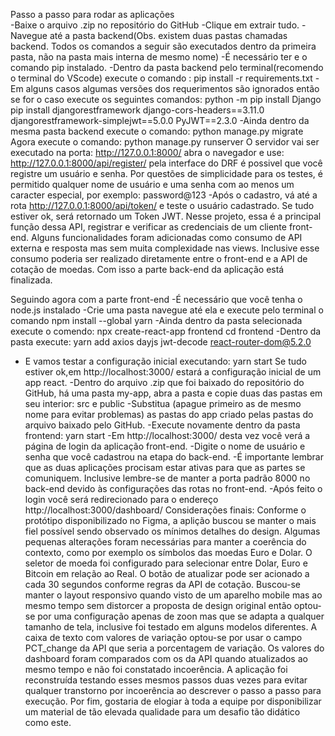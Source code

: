 Passo a passo para rodar as aplicações 	
-Baixe o arquivo .zip no repositório do GitHub
-Clique em extrair tudo.
-Navegue até a pasta backend(Obs. existem duas pastas chamadas backend. Todos os 
comandos a seguir são executados dentro da primeira pasta, não na pasta mais interna de mesmo nome)
-É necessário ter e o comando pip instalado.
-Dentro da pasta backend pelo terminal(recomendo o terminal do VScode) execute o comando : pip install -r requirements.txt
-Em alguns casos algumas versões dos requerimentos são ignorados então se for o caso 
execute os seguintes comandos:
python -m pip install Django
pip install djangorestframework django-cors-headers==3.11.0 djangorestframework-simplejwt==5.0.0 PyJWT==2.3.0 
-Ainda dentro da mesma pasta backend execute o comando: python manage.py migrate
Agora execute o comando: python manage.py runserver
O servidor vai ser executado na porta: http://127.0.0.1:8000/
abra o navegador e use: http://127.0.0.1:8000/api/register/
pela interface do DRF é possivel que você registre um usuário e senha. 
Por questões de simplicidade para os testes, é permitido qualquer nome de usuário
e uma senha com ao menos um caracter especial, por exemplo: password@123
-Após o cadastro, vá até a rota http://127.0.0.1:8000/api/token/ e teste o usuário cadastrado. Se tudo estiver ok, será retornado um Token JWT. Nesse projeto, essa é a principal função dessa API, registrar e verificar as credenciais de um cliente front-end.
Alguns funcionalidades foram adicionadas como consumo de API externa e resposta mas sem muita complexidade nas views. Inclusive esse consumo poderia ser realizado diretamente entre o front-end e a API de cotação de moedas. Com isso a parte back-end da aplicação está finalizada.

Seguindo agora com a parte front-end
-É necessário que você tenha o node.js instalado 
-Crie uma pasta navegue até ela e execute pelo terminal o comando 
npm install --global yarn 
-Ainda dentro da pasta selecionada execute o comendo: npx create-react-app frontend
cd frontend 
-Dentro da  pasta execute: yarn add axios dayjs jwt-decode react-router-dom@5.2.0
-  E vamos testar a configuração inicial executando: yarn start
Se tudo estiver ok,em  http://localhost:3000/  estará a configuração inicial de um app react.
-Dentro do arquivo .zip que foi baixado do repositório do GitHub, há uma pasta my-app, abra a pasta e copie duas das pastas em seu interior:  src e public
-Substitua (apague primeiro as de mesmo nome para evitar problemas) as pastas do app criado pelas pastas do arquivo baixado pelo GitHub.
-Execute novamente dentro da pasta frontend: yarn start
-Em http://localhost:3000/   desta vez você verá a página de login da aplicação front-end. 
-Digite o nome de usuário e senha que você cadastrou na etapa do back-end. 
-É importante lembrar que as duas aplicações procisam estar ativas para que as partes se comuniquem. Inclusive lembre-se de manter a porta padrão 8000 no back-end devido às configurações das rotas no front-end.
-Após feito o login você será redirecionado para o endereço http://localhost:3000/dashboard/
Considerações finais:
Conforme o protótipo disponibilizado no Figma, a aplição buscou se manter o mais fiel possível sendo observado os mínimos detalhes do design. Algumas pequenas alterações foram necessárias para manter a coerência do contexto, como por exemplo os símbolos das moedas Euro e Dolar. O seletor de moeda foi configurado para selecionar entre Dolar, Euro e Bitcoin em relação ao Real. O botão de atualizar pode ser acionado a cada 30 segundos conforme regras da API de cotação. Buscou-se manter o layout responsivo quando visto de um aparelho mobile mas ao mesmo tempo sem distorcer a proposta de design original então optou-se por uma configuração apenas de zoon mas que se adapta a qualquer tamanho de tela, inclusive foi testado em alguns modelos diferentes. A caixa de texto com valores de variação optou-se por usar o campo PCT_change da API que seria a porcentagem de variação. Os valores do dashboard foram comparados com os da API quando atualizados ao mesmo tempo e não foi constatado incoerência. A aplicação foi reconstruída testando esses mesmos passos duas vezes para evitar qualquer transtorno por incoerência ao descrever o passo a passo para execução. Por fim, gostaria de elogiar à toda a equipe por disponibilizar um material de tão elevada qualidade para um desafio tão didático como este. 

